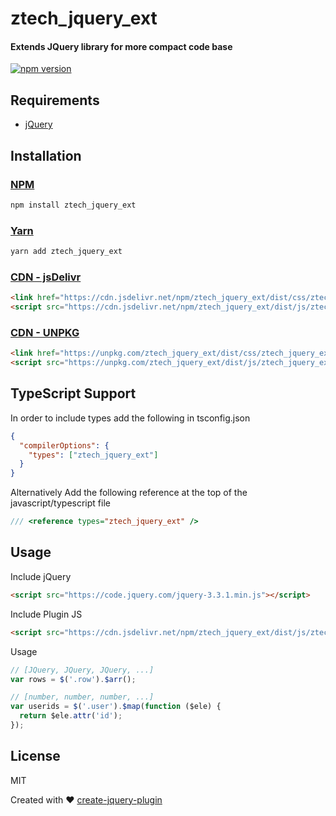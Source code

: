 # ztech_jquery_ext
#### Extends JQuery library for more compact code base

[![npm version](https://badge.fury.io/js/ztech_jquery_ext.svg)](https://www.npmjs.com/package/ztech_jquery_ext)

Requirements
-----
  + [jQuery](http://jquery.com/)


Installation
-----

### [NPM](https://www.npmjs.com/package/ztech_jquery_ext)
```bash
npm install ztech_jquery_ext
```

### [Yarn](https://yarn.pm/ztech_jquery_ext)
```bash
yarn add ztech_jquery_ext
```

### [CDN - jsDelivr](https://www.jsdelivr.com/package/npm/ztech_jquery_ext)
```html
<link href="https://cdn.jsdelivr.net/npm/ztech_jquery_ext/dist/css/ztech_jquery_ext.min.css" rel="stylesheet" type="text/css" />
<script src="https://cdn.jsdelivr.net/npm/ztech_jquery_ext/dist/js/ztech_jquery_ext.min.js" type="text/javascript"></script>
```    

### [CDN - UNPKG](https://unpkg.com/browse/ztech_jquery_ext/)
```html
<link href="https://unpkg.com/ztech_jquery_ext/dist/css/ztech_jquery_ext.min.css" rel="stylesheet" type="text/css" />
<script src="https://unpkg.com/ztech_jquery_ext/dist/js/ztech_jquery_ext.min.js" type="text/javascript"></script>
```

TypeScript Support
-----
In order to include types add the following in tsconfig.json
```json
{
  "compilerOptions": {
    "types": ["ztech_jquery_ext"]
  }
}
```

Alternatively Add the following reference at the top of the javascript/typescript file
```js
/// <reference types="ztech_jquery_ext" />
```

Usage
-----

Include jQuery
```html
<script src="https://code.jquery.com/jquery-3.3.1.min.js"></script>
```

Include Plugin JS
```html
<script src="https://cdn.jsdelivr.net/npm/ztech_jquery_ext/dist/js/ztech_jquery_ext.min.js" type="text/javascript"></script>
```

Usage
```js
// [JQuery, JQuery, JQuery, ...]
var rows = $('.row').$arr();

// [number, number, number, ...]
var userids = $('.user').$map(function ($ele) {
  return $ele.attr('id');
});
```

License
----
MIT


Created with :heart: [create-jquery-plugin](https://www.npmjs.com/package/create-jquery-plugin)
